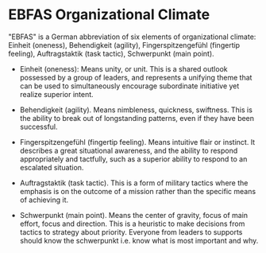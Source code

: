 # EBFAS Organizational Climate

"EBFAS" is a German abbreviation of six elements of organizational climate: Einheit (oneness), Behendigkeit (agility), Fingerspitzengefühl (fingertip feeling), Auftragstaktik (task tactic), Schwerpunkt (main point).

* Einheit (oneness): Means unity, or unit. This is a shared outlook possessed by a group of leaders, and represents a unifying theme that can be used to simultaneously encourage subordinate initiative yet realize superior intent.

* Behendigkeit (agility). Means nimbleness, quickness, swiftness. This is the ability to break out of longstanding patterns, even if they have been successful.

* Fingerspitzengefühl (fingertip feeling). Means intuitive flair or instinct. It describes a great situational awareness, and the ability to respond appropriately and tactfully, such as a superior ability to respond to an escalated situation.

* Auftragstaktik (task tactic). This is a form of military tactics where the emphasis is on the outcome of a mission rather than the specific means of achieving it. 
  
* Schwerpunkt (main point). Means the center of gravity, focus of main effort, focus and direction. This is a heuristic to make decisions from tactics to strategy about priority. Everyone from leaders to supports should know the schwerpunkt i.e. know what is most important and why.
  
  